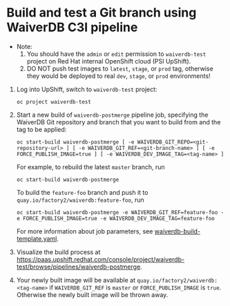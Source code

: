 # Build and test a Git branch using WaiverDB C3I pipeline
- Note: 
    1. You should have the `admin` or `edit` permission to `waiverdb-test` project on Red Hat internal OpenShift cloud (PSI UpShift).
    2. DO NOT push test images to `latest`, `stage`, or `prod` tag, otherwise they would be deployed to real `dev`, `stage`, or `prod` environments!

1. Log into UpShift, switch to `waiverdb-test` project:

    ```
    oc project waiverdb-test
    ```

2. Start a new build of `waiverdb-postmerge` pipeline job, specifying the WaiverDB Git repository and branch that you want to build from and the tag to be applied:

    ```
    oc start-build waiverdb-postmerge [ -e WAIVERDB_GIT_REPO=<git-repository-url> ] [ -e WAIVERDB_GIT_REF=<git-branch-name> ] [ -e FORCE_PUBLISH_IMAGE=true ] [ -e WAIVERDB_DEV_IMAGE_TAG=<tag-name> ]
    ```
    
    For example, to rebuild the latest `master` branch, run

    ```
    oc start-build waiverdb-postmerge
    ```

    To build the `feature-foo` branch and push it to `quay.io/factory2/waiverdb:feature-foo`, run

    ```
    oc start-build waiverdb-postmerge -e WAIVERDB_GIT_REF=feature-foo -e FORCE_PUBLISH_IMAGE=true -e WAIVERDB_DEV_IMAGE_TAG=feature-foo
    ```

    For more information about job parameters, see  [waiverdb-build-template.yaml](../pipelines/templates/waiverdb-build-template.yaml).

3. Visualize the build process at https://paas.upshift.redhat.com/console/project/waiverdb-test/browse/pipelines/waiverdb-postmerge.
4. Your newly built image will be available at `quay.io/factory2/waiverdb:<tag-name>` if `WAIVERDB_GIT_REF` is `master` or `FORCE_PUBLISH_IMAGE` is `true`. Otherwise the newly built image will be thrown away.